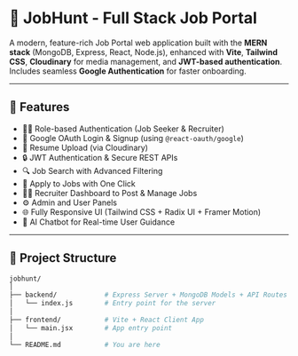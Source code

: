 # 🧠 JobHunt - Full Stack Job Portal

A modern, feature-rich Job Portal web application built with the **MERN stack** (MongoDB, Express, React, Node.js), enhanced with **Vite**, **Tailwind CSS**, **Cloudinary** for media management, and **JWT-based authentication**. Includes seamless **Google Authentication** for faster onboarding.

---

## 🚀 Features

- 👨‍💼 Role-based Authentication (Job Seeker & Recruiter)
- 🔐 Google OAuth Login & Signup (using `@react-oauth/google`)
- 📂 Resume Upload (via Cloudinary)
- 🔒 JWT Authentication & Secure REST APIs
- 🔍 Job Search with Advanced Filtering
- 📝 Apply to Jobs with One Click
- 🧑‍💻 Recruiter Dashboard to Post & Manage Jobs
- ⚙️ Admin and User Panels
- 🌐 Fully Responsive UI (Tailwind CSS + Radix UI + Framer Motion)
- 🤖 AI Chatbot for Real-time User Guidance

---

## 📁 Project Structure

```bash
jobhunt/
│
├── backend/            # Express Server + MongoDB Models + API Routes
│   └── index.js        # Entry point for the server
│
├── frontend/           # Vite + React Client App
│   └── main.jsx        # App entry point
│
└── README.md           # You are here
```
